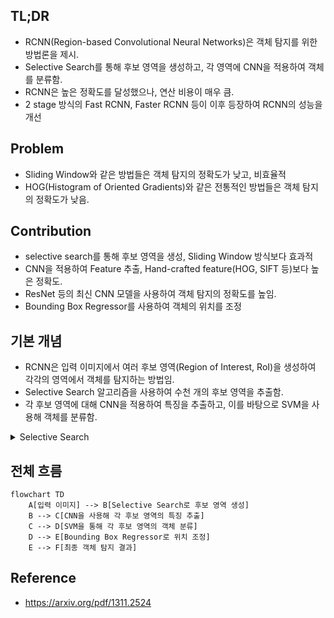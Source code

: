 ## TL;DR

- RCNN(Region-based Convolutional Neural Networks)은 객체 탐지를 위한 방법론을 제시.
- Selective Search를 통해 후보 영역을 생성하고, 각 영역에 CNN을 적용하여 객체를 분류함.
- RCNN은 높은 정확도를 달성했으나, 연산 비용이 매우 큼.
- 2 stage 방식의 Fast RCNN, Faster RCNN 등이 이후 등장하여 RCNN의 성능을 개선

## Problem

- Sliding Window와 같은 방법들은 객체 탐지의 정확도가 낮고, 비효율적
- HOG(Histogram of Oriented Gradients)와 같은 전통적인 방법들은 객체 탐지의 정확도가 낮음.

## Contribution

- selective search를 통해 후보 영역을 생성, Sliding Window 방식보다 효과적
- CNN을 적용하여 Feature 추출, Hand-crafted feature(HOG, SIFT 등)보다 높은 정확도.
- ResNet 등의 최신 CNN 모델을 사용하여 객체 탐지의 정확도를 높임.
- Bounding Box Regressor를 사용하여 객체의 위치를 조정

## 기본 개념

- RCNN은 입력 이미지에서 여러 후보 영역(Region of Interest, RoI)을 생성하여 각각의 영역에서 객체를 탐지하는 방법임.
- Selective Search 알고리즘을 사용하여 수천 개의 후보 영역을 추출함.
- 각 후보 영역에 대해 CNN을 적용하여 특징을 추출하고, 이를 바탕으로 SVM을 사용해 객체를 분류함.

<details>
<summary>Selective Search</summary>

```python
import numpy as np
import cv2
from skimage.segmentation import slic
from skimage.color import rgb2lab
from scipy.spatial.distance import euclidean
from itertools import combinations

def compute_color_histogram(region):
    # RGB 색상 히스토그램 계산
    hist = np.zeros(25)
    for pixel in region:
        bin_index = (pixel[0] // 64) * 9 + (pixel[1] // 64) * 3 + (pixel[2] // 64)
        hist[bin_index] += 1
    hist /= len(region)
    return hist

def initialize_regions(img, segments):
    # 초기 영역 설정: 각 초기에 분할된 영역을 개별적으로 다룸
    regions = {}
    for y in range(img.shape[0]):
        for x in range(img.shape[1]):
            segment_label = segments[y, x]
            if segment_label not in regions:
                regions[segment_label] = {
                    "labels": [segment_label],
                    "pixels": [],
                }
            regions[segment_label]["pixels"].append(img[y, x])

    for key in regions.keys():
        regions[key]["histogram"] = compute_color_histogram(regions[key]["pixels"])

    return regions

def merge_regions(r1, r2):
    # 두 영역을 병합하여 새로운 영역을 생성
    new_region = {
        "labels": r1["labels"] + r2["labels"],
        "pixels": r1["pixels"] + r2["pixels"],
    }
    new_region["histogram"] = compute_color_histogram(new_region["pixels"])
    return new_region

def selective_search(img, k=200):
    # 이미지의 SLIC 세그먼트 계산
    segments = slic(img, n_segments=k, compactness=10)

    # 초기 영역 설정
    regions = initialize_regions(img, segments)

    # 병합 가능한 영역들의 쌍을 생성
    region_pairs = list(combinations(regions.keys(), 2))

    while region_pairs:
        # 각 영역 쌍에 대해 유사성 계산 (단순히 색상 히스토그램 간의 유클리드 거리)
        min_distance = float('inf')
        best_pair = None
        for (r1_key, r2_key) in region_pairs:
            r1 = regions[r1_key]
            r2 = regions[r2_key]
            distance = euclidean(r1["histogram"], r2["histogram"])
            if distance < min_distance:
                min_distance = distance
                best_pair = (r1_key, r2_key)

        # 가장 유사한 영역 병합
        if best_pair:
            r1_key, r2_key = best_pair
            new_region = merge_regions(regions[r1_key], regions[r2_key])
            new_key = max(regions.keys()) + 1
            regions[new_key] = new_region
            del regions[r1_key]
            del regions[r2_key]

        # 병합 후 새로운 영역 쌍 계산
        region_pairs = list(combinations(regions.keys(), 2))

    return regions

# 테스트 이미지 불러오기
img = cv2.imread('path_to_image.jpg')
img_rgb = cv2.cvtColor(img, cv2.COLOR_BGR2RGB)

# 선택적 검색 수행
regions = selective_search(img_rgb, k=100)

# 영역 시각화
output_img = img_rgb.copy()
for region in regions.values():
    for (y, x) in region["pixels"]:
        output_img[y, x] = [255, 0, 0]  # 병합된 영역을 빨간색으로 표시

cv2.imshow('Selective Search Output', cv2.cvtColor(output_img, cv2.COLOR_RGB2BGR))
cv2.waitKey(0)
cv2.destroyAllWindows()

```

- 초기 군집형성에는 SLIC(Simple Linear Iterative Clustering) 알고리즘을 사용함.
- 다른 종류의 군집화 알고리즘을 사용할 수도 있음.
- **SLIC (Simple Linear Iterative Clustering)**
    - **목적**: SLIC 알고리즘은 이미지를 슈퍼픽셀(superpixel)로 분할하는 방법입니다. 슈퍼픽셀은 서로 비슷한 색상과 인접한 픽셀들을 그룹화한 작은 영역입니다.
    - **작동 방식**: SLIC는 K-means 클러스터링을 기반으로 동작하며, 색상과 공간 정보를 결합하여 이미지를 슈퍼픽셀로 나눕니다. 이는 이미지의 중요한 경계를 유지하면서도 연관성이 있는 픽셀들을 그룹화하는 데 효과적입니다.
    - **장점**: SLIC는 빠르고 효율적이며, 결과적으로 생성되는 슈퍼픽셀이 매우 규칙적이고 균일합니다. 이는 후속 이미지 처리 작업, 예를 들어 객체 인식이나 세그먼테이션, 트래킹 등에 유리합니다.

- **Felzenszwalb's Efficient Graph-Based Image Segmentation**
    - **목적**: Felzenszwalb 알고리즘은 이미지의 물체 경계를 고려한 세그먼테이션을 수행하는 알고리즘입니다. 이 알고리즘은 그래프 기반 방법을 사용하여 이미지의 픽셀들을 군집화합니다.
    - **작동 방식**: 이 방법은 각 픽셀을 그래프의 노드로 보고, 노드 간의 유사성을 엣지로 표현합니다. 유사성이 높은 픽셀들(즉, 엣지의 가중치가 작은 픽셀들)을 연결하여, 이미지에서 자연스러운 군집을 형성합니다. 이때, 군집화의 기준은 주어진 가중치 임계값을 기반으로 설정됩니다.
    - **장점**: Felzenszwalb 알고리즘은 매우 효율적이고, 자연스러운 경계를 잘 유지하며, 세그먼테이션의 해상도와 복잡도를 쉽게 조절할 수 있습니다. 이는 특히 객체 검출과 같은 응용 분야에서 유용합니다.

</details>

## 전체 흐름

```mermaid
flowchart TD
    A[입력 이미지] --> B[Selective Search로 후보 영역 생성]
    B --> C[CNN을 사용해 각 후보 영역의 특징 추출]
    C --> D[SVM을 통해 각 후보 영역의 객체 분류]
    D --> E[Bounding Box Regressor로 위치 조정]
    E --> F[최종 객체 탐지 결과]
```

## Reference

- <https://arxiv.org/pdf/1311.2524>
